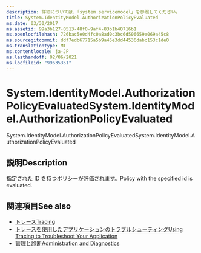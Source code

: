 ```yaml
---
description: 詳細については、「system.servicemodel」を参照してください。
title: System.IdentityModel.AuthorizationPolicyEvaluated
ms.date: 03/30/2017
ms.assetid: 99a3b127-0513-48f0-9af4-83b1b40716b1
ms.openlocfilehash: 726bac5e0d4fc0a8ad0c3bc6d506659e069a45c8
ms.sourcegitcommit: ddf7edb67715a5b9a45e3dd44536dabc153c1de0
ms.translationtype: MT
ms.contentlocale: ja-JP
ms.lasthandoff: 02/06/2021
ms.locfileid: "99635351"
---
```

# <a name="systemidentitymodelauthorizationpolicyevaluated"></a><span data-ttu-id="e618e-103">System.IdentityModel.AuthorizationPolicyEvaluated</span><span class="sxs-lookup"><span data-stu-id="e618e-103">System.IdentityModel.AuthorizationPolicyEvaluated</span></span>

<span data-ttu-id="e618e-104">System.IdentityModel.AuthorizationPolicyEvaluated</span><span class="sxs-lookup"><span data-stu-id="e618e-104">System.IdentityModel.AuthorizationPolicyEvaluated</span></span>  
  
## <a name="description"></a><span data-ttu-id="e618e-105">説明</span><span class="sxs-lookup"><span data-stu-id="e618e-105">Description</span></span>  

 <span data-ttu-id="e618e-106">指定された ID を持つポリシーが評価されます。</span><span class="sxs-lookup"><span data-stu-id="e618e-106">Policy with the specified id is evaluated.</span></span>  
  
## <a name="see-also"></a><span data-ttu-id="e618e-107">関連項目</span><span class="sxs-lookup"><span data-stu-id="e618e-107">See also</span></span>

- [<span data-ttu-id="e618e-108">トレース</span><span class="sxs-lookup"><span data-stu-id="e618e-108">Tracing</span></span>](index.md)
- [<span data-ttu-id="e618e-109">トレースを使用したアプリケーションのトラブルシューティング</span><span class="sxs-lookup"><span data-stu-id="e618e-109">Using Tracing to Troubleshoot Your Application</span></span>](using-tracing-to-troubleshoot-your-application.md)
- [<span data-ttu-id="e618e-110">管理と診断</span><span class="sxs-lookup"><span data-stu-id="e618e-110">Administration and Diagnostics</span></span>](../index.md)
